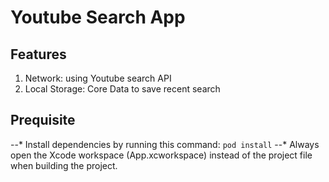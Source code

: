 #  Youtube Search App

## Features
1. Network: using Youtube search API
2. Local Storage: Core Data to save recent search

## Prequisite
--* Install dependencies by running this command: `pod install`
--* Always open the Xcode workspace (App.xcworkspace) instead of the project file when building the project.
